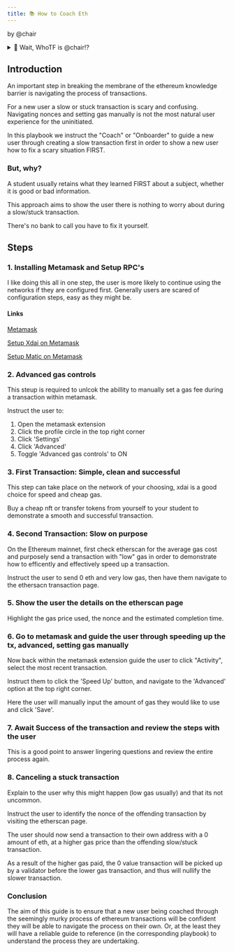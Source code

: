 ```yaml
---
title: 📚 How to Coach Eth
---
```


by @chair

<details>
<summary>🤔 Wait, WhoTF is @chair!?</summary>
<br />

Here to prop you up.

Intent on unlocking humanity's freedom, potential and love with Ethereum.

Former auto-body collision repair center assistant manager, currently RaidGuild Raider and Ethereum nomad.

POO = Proof of Onboarding
</details>
<p></p>


## Introduction

An important step in breaking the membrane of the ethereum knowledge barrier is navigating the process of transactions.

For a new user a slow or stuck transaction is scary and confusing. Navigating nonces and setting gas manually is not the most natural user experience for the uninitiated.

In this playbook we instruct the "Coach" or "Onboarder" to guide a new user through creating a slow transaction first in order to show a new user how to fix a scary situation FIRST.

### But, why?

A student usually retains what they learned FIRST about a subject, whether it is good or bad information.

This approach aims to show the user there is nothing to worry about during a slow/stuck transaction.

There's no bank to call you have to fix it yourself.

## Steps

### 1. Installing Metamask and Setup RPC's
I like doing this all in one step, the user is more likely to continue using the networks if they are configured first. Generally users are scared of configuration steps, easy as they might be.

#### Links
[Metamask](https://metamask.io/)

[Setup Xdai on Metamask](https://www.xdaichain.com/for-users/wallets/metamask/metamask-setup)

[Setup Matic on Metamask](https://docs.matic.network/docs/develop/metamask/config-matic/)

### 2. Advanced gas controls

This steup is required to unlcok the abillity to manually set a gas fee during a transaction within metamask.

Instruct the user to:
1. Open the metamask extension
2. Click the profile circle in the top right corner
3. Click 'Settings'
4. Click 'Advanced'
5. Toggle 'Advanced gas controls' to ON

### 3. First Transaction: Simple, clean and successful

This step can take place on the network of your choosing, xdai is a good choice for speed and cheap gas.

Buy a cheap nft or transfer tokens from yourself to your student to demonstrate a smooth and successful transaction.

### 4. Second Transaction: Slow on purpose

On the Ethereum mainnet, first check etherscan for the average gas cost and purposely send a transaction with "low" gas in order to demonstrate how to efficently and effectively speed up a transaction.

Instruct the user to send 0 eth and very low gas, then have them navigate to the ethersacn transaction page.

### 5. Show the user the details on the etherscan page
Highlight the gas price used, the nonce and the estimated completion time.

### 6. Go to metamask and guide the user through speeding up the tx, advanced, setting gas manually

Now back within the metamask extension guide the user to click "Activity", select the most recent transaction.

Instruct them to click the 'Speed Up' button, and navigate to the 'Advanced' option at the top right corner.

Here the user will manually input the amount of gas they would like to use and click 'Save'.

### 7. Await Success of the transaction and review the steps with the user

This is a good point to answer lingering questions and review the entire process again.

### 8. Canceling a stuck transaction

Explain to the user why this might happen (low gas usually) and that its not uncommon.

Instruct the user to identify the nonce of the offending transaction by visiting the etherscan page.

The user should now send a transaction to their own address with a 0 amount of eth, at a higher gas price than the offending slow/stuck transaction.

As a result of the higher gas paid, the 0 value transaction will be picked up by a validator before the lower gas transaction, and thus will nullify the slower transaction.

### Conclusion

The aim of this guide is to ensure that a new user being coached through the seemingly murky process of ethereum transactions will be confident they will be able to navigate the process on their own. Or, at the least they will have a reliable guide to reference (in the corresponding playbook) to understand the process they are undertaking.
